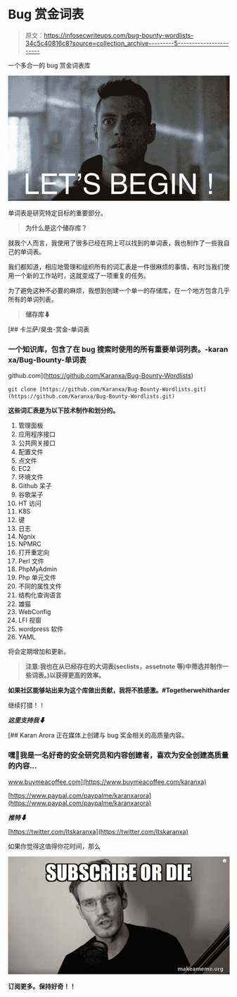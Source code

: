 # Bug 赏金词表

> 原文：<https://infosecwriteups.com/bug-bounty-wordlists-34c5c40816c8?source=collection_archive---------5----------------------->

一个多合一的 bug 赏金词表库

![](img/58378008610e71ca255a4eab40ce7a0c.png)

单词表是研究特定目标的重要部分。

> **为什么是这个储存库？**

就我个人而言，我使用了很多已经在网上可以找到的单词表，我也制作了一些我自己的单词表。

我们都知道，相应地管理和组织所有的词汇表是一件很麻烦的事情，有时当我们使用一个新的工作站时，这就变成了一项重复的任务。

为了避免这种不必要的麻烦，我想到创建一个单一的存储库，在一个地方包含几乎所有的单词列表。

> **储存库⬇**

[](https://github.com/Karanxa/Bug-Bounty-Wordlists) [## 卡兰萨/臭虫-赏金-单词表

### 一个知识库，包含了在 bug 搜索时使用的所有重要单词列表。-karan xa/Bug-Bounty-单词表

github.com](https://github.com/Karanxa/Bug-Bounty-Wordlists) 

```
git clone [https://github.com/Karanxa/Bug-Bounty-Wordlists.git](https://github.com/Karanxa/Bug-Bounty-Wordlists.git)
```

**这些词汇表是为以下技术制作和划分的。**

1.  管理面板
2.  应用程序接口
3.  公共网关接口
4.  配置文件
5.  点文件
6.  EC2
7.  环境文件
8.  Github 呆子
9.  谷歌呆子
10.  HT 访问
11.  K8S
12.  键
13.  日志
14.  Ngnix
15.  NPMRC
16.  打开重定向
17.  Perl 文件
18.  PhpMyAdmin
19.  Php 单元文件
20.  不同的属性文件
21.  结构化查询语言
22.  雄猫
23.  WebConfig
24.  LFI 视窗
25.  wordpress 软件
26.  YAML

将会定期增加和更新。

> **注意:我也在从已经存在的大词表(seclists，assetnote 等)中筛选并制作一些词表。)以获得更高的效率。**

**如果社区能够站出来为这个库做出贡献，我将不胜感激。#Togetherwehitharder**

继续打猎！！

***这里支持我⬇***

 [## Karan Arora 正在媒体上创建与 bug 奖金相关的高质量内容。

### 嘿👋我是一名好奇的安全研究员和内容创建者，喜欢为安全创建高质量的内容…

www.buymeacoffee.com](https://www.buymeacoffee.com/karanxa) 

[https://www.paypal.com/paypalme/karanxarora](https://www.paypal.com/paypalme/karanxarora)

***推特⬇***

[https://twitter.com/Itskaranxa](https://twitter.com/Itskaranxa)

如果你觉得这值得你花时间，那么

![](img/61a36e9ca717a45f98e545e62ccb2e69.png)

**订阅更多。保持好奇！！**